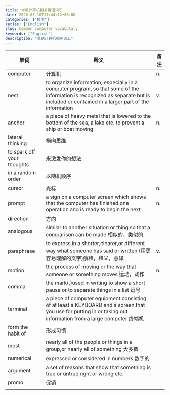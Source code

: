 ```yaml
---
title: 常用计算机相关英语词汇
date: 2020-05-10T17:44:12+08:00
categories: ["技术"]
series: ["English"]
slug: Common computer vocabulary
keywords: ["English"]
description: "总结计算机相关词汇" 
---
```


| 单词                       | 释义                                                         | 备注 |
| -------------------------- | ------------------------------------------------------------ | ---- |
| computer                   | 计算机                                                       | n.   |
| nest                       | to organize information, especially in a computer program, so that some of the information is recognized as separate but is included or contained in a larger part of the information | v.   |
| anchor                     | a piece of heavy metal that is lowered to the bottom of the sea, a lake etc. to prevent a ship or boat moving | n.   |
| lateral thinking           | 横向思维                                                     |      |
| to spark off your thoughts | 来激发你的想法                                               |      |
| in a random order          | 以随机顺序                                                   |      |
| cursor                     | 光标                                                         | n.   |
| prompt                     | a sign on a computer screen which shows that the computer has finished one operation and is ready to begin the next | n.   |
| direction                  | 方向                                                         |      |
| analogous                  | similar to another situation or thing so that a comparison can be made 相似的，类似的 |      |
| paraphrase                 | to express in a shorter,clearer,or different way what someone has said or written (用更容易理解的文字)解释，释义，意译 | v.   |
| motion                     | the process of moving or the way that someone or something moves 运动，动作 | n.   |
| comma                      | the mark(,)used in writing to show a short pause or to separate things in a list 逗号 |      |
| terminal                   | a piece of computer equipment consisting of at least a KEYBOARD and a screen,that you use for putting in or taking out information from a large computer 终端机 |      |
| form the habit of          | 形成习惯                                                     |      |
| most                       | nearly all of the people or things in a group,or nearly all of something 大多数 |      |
| numerical                  | expressed or considered in numbers 数字的                    |      |
| argument                   | a set of reasons that show that something is true or untrue,right or wrong etc. |      |
| promo                      | 促销                                                         |      |
|                            |                                                              |      |

